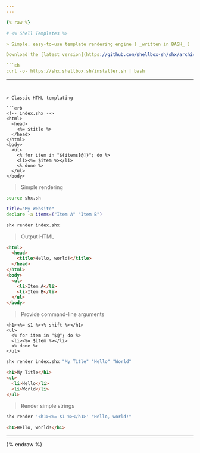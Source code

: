 ```yaml
---
---

{% raw %}

# <% Shell Templates %>

> Simple, easy-to-use template rendering engine ( _written in BASH_ )

Download the [latest version](https://github.com/shellbox-sh/shx/archive/v0.1.0.tar.gz) by clicking one of the download links above or:

```sh
curl -o- https://shx.shellbox.sh/installer.sh | bash
```

---
```


> Classic HTML templating

```erb
<!-- index.shx -->
<html>
  <head>
    <%= $title %>
  </head>
</html>
<body>
  <ul>
    <% for item in "${items[@]}"; do %>
    <li><%= $item %></li>
    <% done %>
  </ul>
</body>
```

> Simple rendering

```sh
source shx.sh

title="My Website"
declare -a items=("Item A" "Item B")

shx render index.shx
```

> Output HTML

```html
<html>
  <head>
    <title>Hello, world!</title>
  </head>
</html>
<body>
  <ul>
    <li>Item A</li>
    <li>Item B</li>
  </ul>
</body>
```

> Provide command-line arguments

```erb
<h1><%= $1 %><% shift %></h1>
<ul>
  <% for item in "$@"; do %>
  <li><%= $item %></li>
  <% done %>
</ul>
```

```sh
shx render index.shx "My Title" "Hello" "World"
```

```html
<h1>My Title</h1>
<ul>
  <li>Hello</li>
  <li>World</li>
</ul>
```

> Render simple strings

```sh
shx render '<h1><%= $1 %></h1>' "Hello, world!"
```

```html
<h1>Hello, world!</h1>
```

---


{% endraw %}
